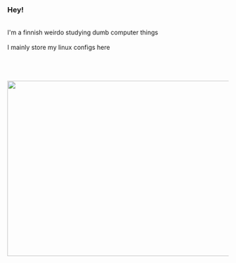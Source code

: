### Hey!

<br>I'm a finnish weirdo studying dumb computer things
<br>
<br>I mainly store my linux configs here
<br>
<br>
<br>
<br>
<br>
<img src="https://cdn.discordapp.com/attachments/593835440176627715/739913067076387087/doors.png" height="400" width="600"/>
